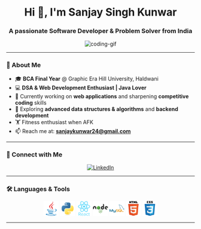 <h1 align="center">Hi 👋, I'm Sanjay Singh Kunwar</h1>
<h3 align="center">A passionate Software Developer & Problem Solver from India</h3>

<p align="center">
  <img src="https://media1.giphy.com/media/qgQUggAC3Pfv687qPC/giphy.gif" width="400" alt="coding-gif"/>
</p>

---

### 🚀 About Me  
- 🎓 **BCA Final Year** @ Graphic Era Hill University, Haldwani  
- 💻 **DSA & Web Development Enthusiast | Java Lover**  
- 🔭 Currently working on **web applications** and sharpening **competitive coding** skills  
- 🌱 Exploring **advanced data structures & algorithms** and **backend development**  
- 🏋️ Fitness enthusiast when AFK  
- 📫 Reach me at: **sanjaykunwar24@gmail.com**

---

### 🤝 Connect with Me  
<p align="center">
  <a href="https://www.linkedin.com/in/sanjay-kunwar-8a8803320" target="_blank">
    <img src="https://raw.githubusercontent.com/rahuldkjain/github-profile-readme-generator/master/src/images/icons/Social/linked-in-alt.svg" alt="LinkedIn" height="40" width="40"/>
  </a>
</p>

---

### 🛠️ Languages & Tools  
<p align="center">
  <a href="https://www.java.com" target="_blank"><img src="https://raw.githubusercontent.com/devicons/devicon/master/icons/java/java-original.svg" alt="Java" width="40" height="40"/></a>
  <a href="https://www.python.org" target="_blank"><img src="https://raw.githubusercontent.com/devicons/devicon/master/icons/python/python-original.svg" alt="Python" width="40" height="40"/></a>
  <a href="https://reactjs.org/" target="_blank"><img src="https://raw.githubusercontent.com/devicons/devicon/master/icons/react/react-original-wordmark.svg" alt="React" width="40" height="40"/></a>
  <a href="https://nodejs.org" target="_blank"><img src="https://raw.githubusercontent.com/devicons/devicon/master/icons/nodejs/nodejs-original-wordmark.svg" alt="NodeJS" width="40" height="40"/></a>
  <a href="https://www.mysql.com/" target="_blank"><img src="https://raw.githubusercontent.com/devicons/devicon/master/icons/mysql/mysql-original-wordmark.svg" alt="MySQL" width="40" height="40"/></a>
  <a href="https://www.w3.org/html/" target="_blank"><img src="https://raw.githubusercontent.com/devicons/devicon/master/icons/html5/html5-original-wordmark.svg" alt="HTML5" width="40" height="40"/></a>
  <a href="https://www.w3schools.com/css/" target="_blank"><img src="https://raw.githubusercontent.com/devicons/devicon/master/icons/css3/css3-original-wordmark.svg" alt="CSS3" width="40" height="40"/></a>
</p>

---

